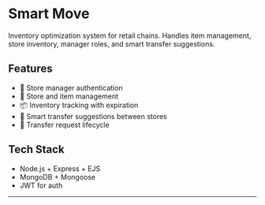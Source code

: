 # Smart Move 

Inventory optimization system for retail chains. Handles item management, store inventory, manager roles, and smart transfer suggestions.

## Features

* 🔐 Store manager authentication
* 🏪 Store and item management
* 📦 Inventory tracking with expiration
* 🔁 Smart transfer suggestions between stores
* 🚚 Transfer request lifecycle

## Tech Stack

* Node.js + Express + EJS
* MongoDB + Mongoose
* JWT for auth

---

